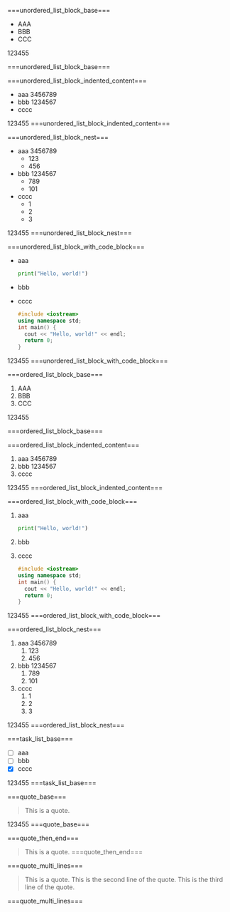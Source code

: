 ===unordered_list_block_base===

- AAA
- BBB
- CCC

123455

===unordered_list_block_base===

===unordered_list_block_indented_content===

- aaa
  3456789
- bbb
  1234567
- cccc

123455
===unordered_list_block_indented_content===

===unordered_list_block_nest===

- aaa
  3456789
  - 123
  - 456
- bbb
  1234567
  - 789
  - 101
- cccc
  - 1
  - 2
  - 3

123455
===unordered_list_block_nest===

===unordered_list_block_with_code_block===

- aaa

  ```python
  print("Hello, world!")
  ```

- bbb
- cccc

  ```cpp
  #include <iostream>
  using namespace std;
  int main() {
    cout << "Hello, world!" << endl;
    return 0;
  }
  ```

123455
===unordered_list_block_with_code_block===

===ordered_list_block_base===

1. AAA
2. BBB
3. CCC

123455

===ordered_list_block_base===

===ordered_list_block_indented_content===

1. aaa
   3456789
2. bbb
   1234567
3. cccc

123455
===ordered_list_block_indented_content===

===ordered_list_block_with_code_block===

1. aaa

   ```python
   print("Hello, world!")
   ```

2. bbb
3. cccc

   ```cpp
   #include <iostream>
   using namespace std;
   int main() {
     cout << "Hello, world!" << endl;
     return 0;
   }
   ```

123455
===ordered_list_block_with_code_block===

===ordered_list_block_nest===

1. aaa
   3456789
   1. 123
   2. 456
2. bbb
   1234567
   1. 789
   2. 101
3. cccc
   1. 1
   2. 2
   3. 3

123455
===ordered_list_block_nest===

===task_list_base===

- [ ] aaa
- [ ] bbb
- [x] cccc

123455
===task_list_base===

===quote_base===

> This is a quote.

123455
===quote_base===

===quote_then_end===
> This is a quote.
===quote_then_end===

===quote_multi_lines===

> This is a quote.
> This is the second line of the quote.
> This is the third line of the quote.

===quote_multi_lines===
